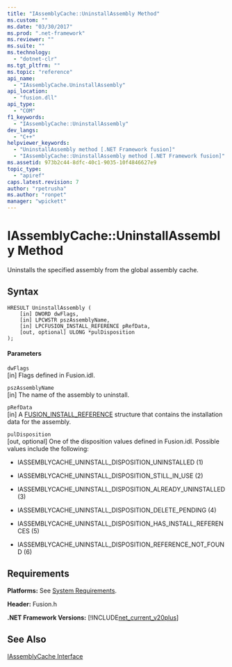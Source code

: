 ```yaml
---
title: "IAssemblyCache::UninstallAssembly Method"
ms.custom: ""
ms.date: "03/30/2017"
ms.prod: ".net-framework"
ms.reviewer: ""
ms.suite: ""
ms.technology: 
  - "dotnet-clr"
ms.tgt_pltfrm: ""
ms.topic: "reference"
api_name: 
  - "IAssemblyCache.UninstallAssembly"
api_location: 
  - "fusion.dll"
api_type: 
  - "COM"
f1_keywords: 
  - "IAssemblyCache::UninstallAssembly"
dev_langs: 
  - "C++"
helpviewer_keywords: 
  - "UninstallAssembly method [.NET Framework fusion]"
  - "IAssemblyCache::UninstallAssembly method [.NET Framework fusion]"
ms.assetid: 973b2c44-8dfc-40c1-9035-10f4846627e9
topic_type: 
  - "apiref"
caps.latest.revision: 7
author: "rpetrusha"
ms.author: "ronpet"
manager: "wpickett"
---
```

# IAssemblyCache::UninstallAssembly Method
Uninstalls the specified assembly from the global assembly cache.  
  
## Syntax  
  
```  
HRESULT UninstallAssembly (  
    [in] DWORD dwFlags,  
    [in] LPCWSTR pszAssemblyName,  
    [in] LPCFUSION_INSTALL_REFERENCE pRefData,  
    [out, optional] ULONG *pulDisposition  
);  
```  
  
#### Parameters  
 `dwFlags`  
 [in] Flags defined in Fusion.idl.  
  
 `pszAssemblyName`  
 [in] The name of the assembly to uninstall.  
  
 `pRefData`  
 [in] A [FUSION_INSTALL_REFERENCE](../../../../docs/framework/unmanaged-api/fusion/fusion-install-reference-structure.md) structure that contains the installation data for the assembly.  
  
 `pulDisposition`  
 [out, optional] One of the disposition values defined in Fusion.idl. Possible values include the following:  
  
-   IASSEMBLYCACHE_UNINSTALL_DISPOSITION_UNINSTALLED (1)  
  
-   IASSEMBLYCACHE_UNINSTALL_DISPOSITION_STILL_IN_USE (2)  
  
-   IASSEMBLYCACHE_UNINSTALL_DISPOSITION_ALREADY_UNINSTALLED (3)  
  
-   IASSEMBLYCACHE_UNINSTALL_DISPOSITION_DELETE_PENDING (4)  
  
-   IASSEMBLYCACHE_UNINSTALL_DISPOSITION_HAS_INSTALL_REFERENCES (5)  
  
-   IASSEMBLYCACHE_UNINSTALL_DISPOSITION_REFERENCE_NOT_FOUND (6)  
  
## Requirements  
 **Platforms:** See [System Requirements](../../../../docs/framework/get-started/system-requirements.md).  
  
 **Header:** Fusion.h  
  
 **.NET Framework Versions:** [!INCLUDE[net_current_v20plus](../../../../includes/net-current-v20plus-md.md)]  
  
## See Also  
 [IAssemblyCache Interface](../../../../docs/framework/unmanaged-api/fusion/iassemblycache-interface.md)

